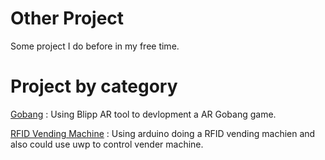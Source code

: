# Other Project
Some project I do before in my free time. 

# Project by category

[Gobang](https://github.com/jawei1990/OtherProject/tree/master/Project/Gobang) : Using Blipp AR tool to devlopment a AR Gobang game.
 
[RFID Vending Machine](https://github.com/jawei1990/OtherProject/tree/master/Project/RFID%20Vending%20Machine) : Using arduino doing a RFID vending machien and also could use uwp to control vender machine.
